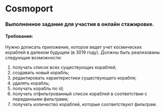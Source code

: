 # Cosmoport
### Выполненное задание для участия в онлайн стажировке.
#### Требования:
Нужно дописать приложение, которое ведет учет космических кораблей в
далеком будущем (в 3019 году). Должны быть реализованы следующие
возможности:
1. получать список всех существующих кораблей;
2. создавать новый корабль;
3. редактировать характеристики существующего корабля;
4. удалять корабль;
5. получать корабль по id;
6. получать отфильтрованный список кораблей в соответствии с
переданными фильтрами;
7. получать количество кораблей, которые соответствуют фильтрам.
